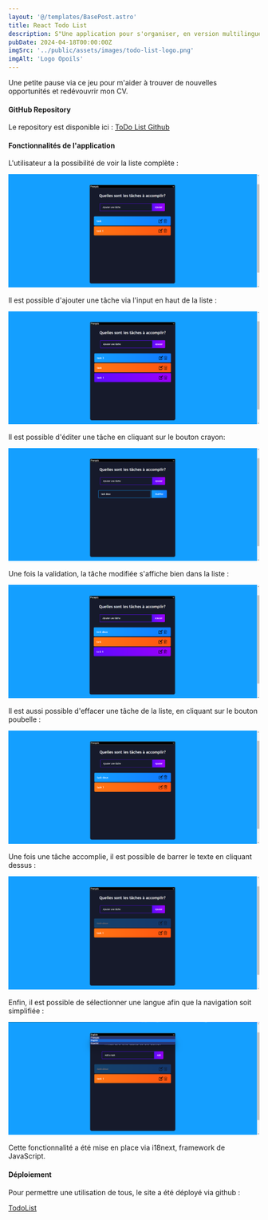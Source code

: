 ```yaml
---
layout: '@/templates/BasePost.astro'
title: React Todo List
description: S"Une application pour s'organiser, en version multilingue."
pubDate: 2024-04-18T00:00:00Z
imgSrc: '../public/assets/images/todo-list-logo.png'
imgAlt: 'Logo Opoils'
---
```


Une petite pause via ce jeu pour m'aider à trouver de nouvelles opportunités et redévouvrir mon CV.

#### GitHub Repository

Le repository est disponible ici :  [ToDo List Github](https://github.com/Kathleen-Vierstraete/react-todolist "React Todo List GitHub")

#### Fonctionnalités de l'application 

L'utilisateur a la possibilité de voir la liste complète :

![alt text](../../public/assets/images/todolist/todo-home.png 'Todo List Homepage')

Il est possible d'ajouter une tâche via l'input en haut de la liste :

![alt text](../../public/assets/images/todolist/todo-add.png 'Todo List Add')

Il est possible d'éditer une tâche en cliquant sur le bouton crayon:

![alt text](../../public/assets/images/todolist/todo-edit.png 'Todo List Edit')

Une fois la validation, la tâche modifiée s'affiche bien dans la liste :

![alt text](../../public/assets/images/todolist/todo-edit-done.png 'Todo List Edit Done')

Il est aussi possible d'effacer une tâche de la liste, en cliquant sur le bouton poubelle :

![alt text](../../public/assets/images/todolist/todo-delete.png 'Todo List Delete')

Une fois une tâche accomplie, il est possible de barrer le texte en cliquant dessus :

![alt text](../../public/assets/images/todolist/todo-task-done.png 'Todo List Task Done')

Enfin, il est possible de sélectionner une langue afin que la navigation soit simplifiée :

![alt text](../../public/assets/images/todolist/todo-language.png 'Todo List Language')

Cette fonctionnalité a été mise en place via i18next, framework de JavaScript. 

#### Déploiement 

Pour permettre une utilisation de tous, le site a été déployé via github : 

[TodoList](https://kathleen-vierstraete.github.io/react-todolist/ "Todo List")





